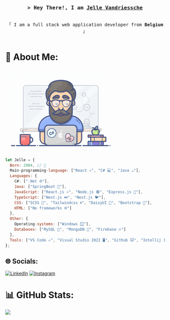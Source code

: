<h3 align="center">
        <samp>&gt; Hey There!, I am
                <b><a target="_blank" href="#">Jelle Vandriessche</a></b>
        </samp>
</h3>


<p align="center"> 
  <samp>
    <br>
    「 I am a full stack web application developer from <b>Belgium</b> 」
    <br>
    <br>
  </samp>
</p>

# 💫 About Me:

<img width="350" src="/assets/programmer.gif" alt="Coding gif" />

```js client
let Jelle = {
  Born: 2004, // 🎂
  Main-programming-language: ["React ⚛️", "C# 💻", "Java ☕"],
  Languages: {
    C#: [".Net 🌐"],
    Java: ["SpringBoot 🌱"],
    JavaScript: ["React.js ⚛️", "Node.js 🟢", "Express.js 🚀"],
    TypeScript: ["Next.js ⏭️", "Nest.js 🐦"],
    CSS: ["SCSS 🎨", "Tailwindcss 🌀", "DaisyUI 🌼", "Bootstrap 🚀"],
    HTML: ["No frameworks 🌐"]
  },
  Other: {
    Operating-systems: ["Windows 🪟"],
    Databases: ["MySQL 🐬", "MongoDB 🍃", "Firebase 🔥"]
  },
  Tools: ["VS Code ✍️", "Visual Studio 2022 🖥️", "Github 🐱", "Intellij IDEA 💡", "Docker 🐳"]
};
```
## 🌐 Socials:
<!--
<p align="center">
 <a href="#" target="blank">
  <img src="https://img.shields.io/badge/Website-DC143C?style=for-the-badge&logo=website&logoColor=white" alt="jelle" />
 </a>
 <a href="https://www.linkedin.com/in/jelle-vandriessche/" target="_blank">
  <img src="https://img.shields.io/badge/LinkedIn-0077B5?style=for-the-badge&logo=linkedin&logoColor=white" alt="jelle"/>
 </a>
 <a href="https://instagram.com/jelle.codes" target="_blank">
  <img src="https://img.shields.io/badge/Instagram-fe4164?style=for-the-badge&logo=instagram&logoColor=white" alt="jelle" />
 </a> 
</p>
-->

[![LinkedIn](https://img.shields.io/badge/LinkedIn-0077B5?style=for-the-badge&logo=linkedin&logoColor=white)](https://www.linkedin.com/in/jelle-vandriessche/) [![Instagram](https://img.shields.io/badge/Instagram-%23E4405F.svg?logo=Instagram&logoColor=white)](https://instagram.com/jelle.codes)

<!--
# 💻 Tech Stack:
![C#](https://img.shields.io/badge/c%23-%23239120.svg?style=for-the-badge&logo=c-sharp&logoColor=white) ![CSS3](https://img.shields.io/badge/css3-%231572B6.svg?style=for-the-badge&logo=css3&logoColor=white) ![HTML5](https://img.shields.io/badge/html5-%23E34F26.svg?style=for-the-badge&logo=html5&logoColor=white) ![JavaScript](https://img.shields.io/badge/javascript-%23323330.svg?style=for-the-badge&logo=javascript&logoColor=%23F7DF1E) ![Markdown](https://img.shields.io/badge/markdown-%23000000.svg?style=for-the-badge&logo=markdown&logoColor=white) ![Shell Script](https://img.shields.io/badge/shell_script-%23121011.svg?style=for-the-badge&logo=gnu-bash&logoColor=white) ![.Net](https://img.shields.io/badge/.NET-5C2D91?style=for-the-badge&logo=.net&logoColor=white) ![Bootstrap](https://img.shields.io/badge/bootstrap-%23563D7C.svg?style=for-the-badge&logo=bootstrap&logoColor=white) ![SASS](https://img.shields.io/badge/SASS-hotpink.svg?style=for-the-badge&logo=SASS&logoColor=white) ![MySQL](https://img.shields.io/badge/mysql-%2300f.svg?style=for-the-badge&logo=mysql&logoColor=white) 	![Figma](https://img.shields.io/badge/figma-%23F24E1E.svg?style=for-the-badge&logo=figma&logoColor=white) ![Adobe XD](https://img.shields.io/badge/Adobe%20XD-470137?style=for-the-badge&logo=Adobe%20XD&logoColor=#FF61F6) ![Adobe Illustrator](https://img.shields.io/badge/adobeillustrator-%23FF9A00.svg?style=for-the-badge&logo=adobeillustrator&logoColor=white) ![Notion](https://img.shields.io/badge/Notion-%23000000.svg?style=for-the-badge&logo=notion&logoColor=white)
-->

# 📊 GitHub Stats:
![](https://github-readme-stats.vercel.app/api/top-langs/?username=jellev00&theme=blueberry&hide_border=false&include_all_commits=true&count_private=false&layout=compact)
